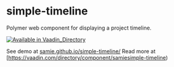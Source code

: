 # simple-timeline
Polymer web component for displaying a project timeline.

[![Available in Vaadin_Directory](https://img.shields.io/vaadin-directory/v/samiesimple-timeline.svg)](https://vaadin.com/directory/component/samiesimple-timeline)

See demo at [samie.github.io/simple-timeline/](http://samie.github.io/simple-timeline/)
Read more at [https://vaadin.com/directory/component/samiesimple-timeline)
